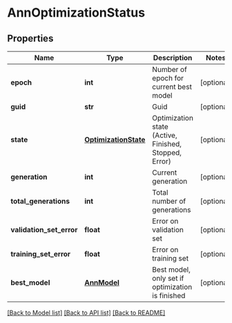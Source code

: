 # AnnOptimizationStatus

## Properties
Name | Type | Description | Notes
------------ | ------------- | ------------- | -------------
**epoch** | **int** | Number of epoch for current best model | [optional] 
**guid** | **str** | Guid | [optional] 
**state** | [**OptimizationState**](OptimizationState.md) | Optimization state (Active, Finished, Stopped, Error) | [optional] 
**generation** | **int** | Current generation | [optional] 
**total_generations** | **int** | Total number of generations | [optional] 
**validation_set_error** | **float** | Error on validation set | [optional] 
**training_set_error** | **float** | Error on training set | [optional] 
**best_model** | [**AnnModel**](AnnModel.md) | Best model, only set if optimization is finished | [optional] 

[[Back to Model list]](../README.md#documentation-for-models) [[Back to API list]](../README.md#documentation-for-api-endpoints) [[Back to README]](../README.md)


